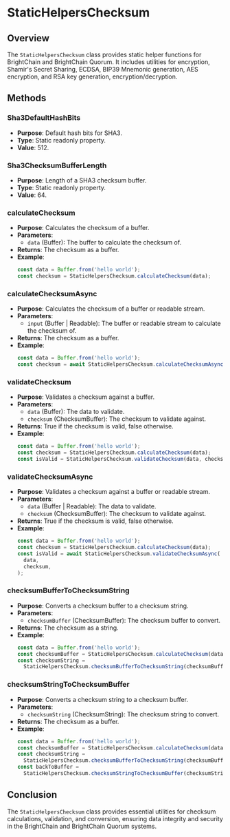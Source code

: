 # StaticHelpersChecksum

## Overview

The `StaticHelpersChecksum` class provides static helper functions for BrightChain and BrightChain Quorum. It includes utilities for encryption, Shamir's Secret Sharing, ECDSA, BIP39 Mnemonic generation, AES encryption, and RSA key generation, encryption/decryption.

## Methods

### Sha3DefaultHashBits

- **Purpose**: Default hash bits for SHA3.
- **Type**: Static readonly property.
- **Value**: 512.

### Sha3ChecksumBufferLength

- **Purpose**: Length of a SHA3 checksum buffer.
- **Type**: Static readonly property.
- **Value**: 64.

### calculateChecksum

- **Purpose**: Calculates the checksum of a buffer.
- **Parameters**:
  - `data` (Buffer): The buffer to calculate the checksum of.
- **Returns**: The checksum as a buffer.
- **Example**:
  ```typescript
  const data = Buffer.from('hello world');
  const checksum = StaticHelpersChecksum.calculateChecksum(data);
  ```

### calculateChecksumAsync

- **Purpose**: Calculates the checksum of a buffer or readable stream.
- **Parameters**:
  - `input` (Buffer | Readable): The buffer or readable stream to calculate the checksum of.
- **Returns**: The checksum as a buffer.
- **Example**:
  ```typescript
  const data = Buffer.from('hello world');
  const checksum = await StaticHelpersChecksum.calculateChecksumAsync(data);
  ```

### validateChecksum

- **Purpose**: Validates a checksum against a buffer.
- **Parameters**:
  - `data` (Buffer): The data to validate.
  - `checksum` (ChecksumBuffer): The checksum to validate against.
- **Returns**: True if the checksum is valid, false otherwise.
- **Example**:
  ```typescript
  const data = Buffer.from('hello world');
  const checksum = StaticHelpersChecksum.calculateChecksum(data);
  const isValid = StaticHelpersChecksum.validateChecksum(data, checksum);
  ```

### validateChecksumAsync

- **Purpose**: Validates a checksum against a buffer or readable stream.
- **Parameters**:
  - `data` (Buffer | Readable): The data to validate.
  - `checksum` (ChecksumBuffer): The checksum to validate against.
- **Returns**: True if the checksum is valid, false otherwise.
- **Example**:
  ```typescript
  const data = Buffer.from('hello world');
  const checksum = StaticHelpersChecksum.calculateChecksum(data);
  const isValid = await StaticHelpersChecksum.validateChecksumAsync(
    data,
    checksum,
  );
  ```

### checksumBufferToChecksumString

- **Purpose**: Converts a checksum buffer to a checksum string.
- **Parameters**:
  - `checksumBuffer` (ChecksumBuffer): The checksum buffer to convert.
- **Returns**: The checksum as a string.
- **Example**:
  ```typescript
  const data = Buffer.from('hello world');
  const checksumBuffer = StaticHelpersChecksum.calculateChecksum(data);
  const checksumString =
    StaticHelpersChecksum.checksumBufferToChecksumString(checksumBuffer);
  ```

### checksumStringToChecksumBuffer

- **Purpose**: Converts a checksum string to a checksum buffer.
- **Parameters**:
  - `checksumString` (ChecksumString): The checksum string to convert.
- **Returns**: The checksum as a buffer.
- **Example**:
  ```typescript
  const data = Buffer.from('hello world');
  const checksumBuffer = StaticHelpersChecksum.calculateChecksum(data);
  const checksumString =
    StaticHelpersChecksum.checksumBufferToChecksumString(checksumBuffer);
  const backToBuffer =
    StaticHelpersChecksum.checksumStringToChecksumBuffer(checksumString);
  ```

## Conclusion

The `StaticHelpersChecksum` class provides essential utilities for checksum calculations, validation, and conversion, ensuring data integrity and security in the BrightChain and BrightChain Quorum systems.
